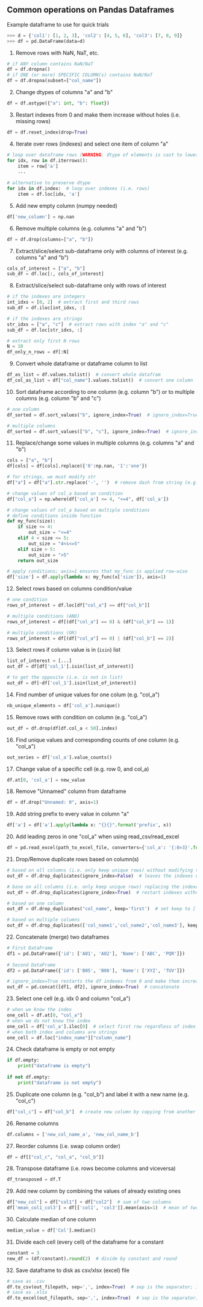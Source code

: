 ## Common operations on Pandas Dataframes

Example dataframe to use for quick trials
```python
>>> d = {'col1': [1, 2, 3], 'col2': [4, 5, 6], 'col3': [7, 8, 9]}
>>> df = pd.DataFrame(data=d)
```

1) Remove rows with NaN, NaT, etc.
```python
# if ANY column contains NaN/NaT
df = df.dropna()
# if ONE (or more) SPECIFIC COLUMN(s) contains NaN/NaT
df = df.dropna(subset=["col_name"])
```

2) Change dtypes of columns "a" and "b"
```python
df = df.astype({"a": int, "b": float})
``` 

3) Restart indexes from 0 and make them increase without holes (i.e. missing rows)
```python
df = df.reset_index(drop=True)
``` 

4) Iterate over rows (indexes) and select one item of column "a"
```python
# loop over dataframe rows (WARNING: dtype of elements is cast to lowest common denomincator of the row dtypes)
for idx, row in df.iterrows():
    item = row['a']
    ...
    
# alternative to preserve dtype
for idx in df.index:  # loop over indexes (i.e. rows)
    item = df.loc[idx, 'a']
``` 

5) Add new empty column (numpy needed)
```python
df['new_column'] = np.nan
```  

6) Remove multiple columns (e.g. columns "a" and "b")
```python
df = df.drop(columns=["a", "b"])
```  

7) Extract/slice/select sub-dataframe only with columns of interest (e.g. columns "a" and "b")
```python
cols_of_interest = ["a", "b"]
sub_df = df.loc[:, cols_of_interest]
```  

8) Extract/slice/select sub-dataframe only with rows of interest
```python
# if the indexes are integers
int_idxs = [0, 2]  # extract first and third rows
sub_df = df.iloc[int_idxs, :]

# if the indexes are strings
str_idxs = ["a", "c"]  # extract rows with index "a" and "c"
sub_df = df.loc[str_idxs, :]

# extract only first N rows
N = 10
df_only_n_rows = df[:N]
```  

9) Convert whole dataframe or dataframe column to list
```python
df_as_list = df.values.tolist()  # convert whole datafram
df_col_as_list = df["col_name"].values.tolist()  # convert one column
```  

10) Sort dataframe according to one column (e.g. column "b") or to multiple columns (e.g. column "b" and "c")
```python
# one column
df_sorted = df.sort_values("b", ignore_index=True)  # ignore_index=True re-starts the indexes from 0

# multiple columns
df_sorted = df.sort_values(["b", "c"], ignore_index=True)  # ignore_index=True re-starts the indexes from 0
```  

11) Replace/change some values in multiple columns (e.g. columns "a" and "b")
```python
cols = ["a", "b"]
df[cols] = df[cols].replace({'0':np.nan, '1':'one'})

# for strings, we must modify str
df["a"] = df["a"].str.replace('-', '')  # remove dash from string (e.g. useful for session dates)

# change values of col_a based on condition
df["col_a"] = np.where(df['col_a'] <= 4, "<=4", df['col_a'])

# change values of col_a based on multiple conditions
# define conditions inside function
def my_func(size):
    if size <= 4:
        out_size = "<=4"
    elif 4 < size <= 5:
        out_size = "4<s<=5"
    elif size > 5:
        out_size = ">5"
    return out_size

# apply conditions; axis=1 ensures that my_func is applied row-wise
df['size'] = df.apply(lambda x: my_func(x['size']), axis=1)
```  

12) Select rows based on columns condition/value
```python
# one condition
rows_of_interest = df.loc[df["col_a"] == df["col_b"]]

# multiple conditions (AND)
rows_of_interest = df[(df["col_a"] == 0) & (df["col_b"] == 1)]

# multiple conditions (OR)
rows_of_interest = df[(df["col_a"] == 0) | (df["col_b"] == 2)]
``` 

13) Select rows if column value is in (```isin```) list
```python
list_of_interest = [...]
out_df = df[df['col_1'].isin(list_of_interest)]

# to get the opposite (i.e. is not in list)
out_df = df[~df['col_1'].isin(list_of_interest)]
``` 

14) Find number of unique values for one colum (e.g. "col_a")
```python
nb_unique_elements = df['col_a'].nunique()
``` 

15) Remove rows with condition on column (e.g. "col_a")
```python
out_df = df.drop(df[df.col_a < 50].index)
```

16) Find unique values and corresponding counts of one column (e.g. "col_a")
```python
out_series = df['col_a'].value_counts()
```

17) Change value of a specific cell (e.g. row 0, and col_a)
```python
df.at[0, 'col_a'] = new_value
```

18) Remove "Unnamed" column from dataframe
```python
df = df.drop("Unnamed: 0", axis=1)
```

19) Add string prefix to every value in column "a"
```python
df['a'] = df['a'].apply(lambda x: "{}{}".format('prefix', x))
```

20) Add leading zeros in one "col_a" when using read_csv/read_excel
```python
df = pd.read_excel(path_to_excel_file, converters={'col_a': '{:0>3}'.format})
```

21) Drop/Remove duplicate rows based on column(s)
```python
# based on all columns (i.e. only keep unique rows) without modifying the indexes
out_df = df.drop_duplicates(ignore_index=False)  # leaves the indexes untouched

# base on all columns (i.e. only keep unique rows) replacing the indexes with increasing order without missing idxs
out_df = df.drop_duplicates(ignore_index=True)  # restart indexes without holes

# based on one column
out_df = df.drop_duplicates("col_name", keep='first')  # set keep to ['first', 'last'] depending on which of the duplicate rows you want to keep

# based on multiple columns
out_df = df.drop_duplicates(['col_name1','col_name2','col_name3'], keep='last')
```

22) Concatenate (merge) two dataframes
```python
# First DataFrame
df1 = pd.DataFrame({'id': ['A01', 'A02'], 'Name': ['ABC', 'PQR']})
  
# Second DataFrame
df2 = pd.DataFrame({'id': ['B05', 'B06'], 'Name': ['XYZ', 'TUV']})

# ignore_index=True restarts the df indexes from 0 and make them increase without holes (i.e. missing rows)
out_df = pd.concat([df1, df2], ignore_index=True)  # concatenate 
```

23) Select one cell (e.g. idx 0 and column "col_a")
```python
# when we know the index
one_cell = df.at[0, "col_a"]
# when we do not know the index
one_cell = df['col_a'].iloc[0]  # select first row regardless of index
# when both index and columns are strings
one_cell = df.loc["index_name"]["column_name"]
```

24) Check dataframe is empty or not empty
```python
if df.empty:
    print("dataframe is empty")
    
if not df.empty:
    print("dataframe is not empty")
```

25) Duplicate one column (e.g. "col_b") and label it with a new name (e.g. "col_c")
```python
df["col_c"] = df["col_b"]  # create new column by copying from another column
```

26) Rename columns
```python
df.columns = ['new_col_name_a', 'new_col_name_b']
```

27) Reorder columns (i.e. swap column order)
```python
df = df[["col_c", "col_a", "col_b"]]
```

28) Transpose dataframe (i.e. rows become columns and viceversa)
```python
df_transposed = df.T
```

29) Add new column by combining the values of already existing ones
```python
df["new_col"] = df["col1"] + df["col2"]  # sum of two columns
df['mean_col1_col3'] = df[['col1', 'col3']].mean(axis=1)  # mean of two columns
```

30) Calculate median of one column
```python
median_value = df['Col'].median()
```

31) Divide each cell (every cell) of the dataframe for a constant
```python
constant = 3
new_df = (df/constant).round(2)  # divide by constant and round
```

32) Save dataframe to disk as csv/xlsx (excel) file
```python
# save as .csv
df.to_csv(out_filepath, sep=',', index=True)  # sep is the separator; if index=False -> don't write row names
# save as .xlsx
df.to_excel(out_filepath, sep=',', index=True)  # sep is the separator; if index=False -> don't write row names
```

